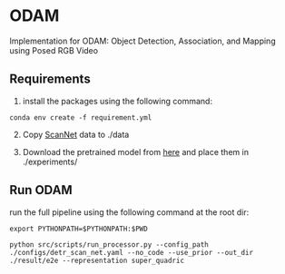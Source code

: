 # ODAM

Implementation for ODAM: Object Detection, Association, and Mapping using Posed RGB Video

## Requirements

1. install the packages using the following command:

`conda env create -f requirement.yml`

2. Copy [ScanNet](http://www.scan-net.org/) data to ./data

3. Download the pretrained model from [here](https://drive.google.com/drive/folders/13tpl9j0TGuJjXBCmsyLqHWBque27n-xv?usp=sharing) and place them in ./experiments/

## Run ODAM

run the full pipeline using the following command at the root dir:

`export PYTHONPATH=$PYTHONPATH:$PWD`

`python src/scripts/run_processor.py --config_path ./configs/detr_scan_net.yaml --no_code --use_prior --out_dir ./result/e2e --representation super_quadric`
